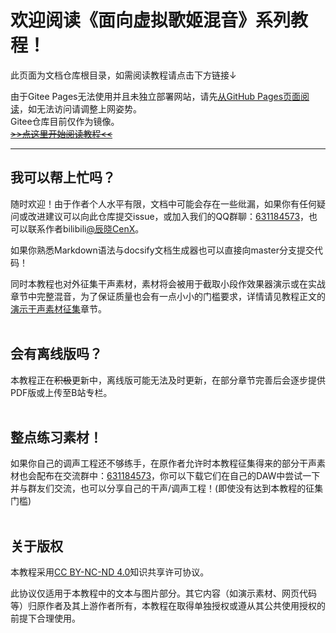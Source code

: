 # 欢迎阅读《面向虚拟歌姬混音》系列教程！

此页面为文档仓库根目录，如需阅读教程请点击下方链接↓

由于Gitee Pages无法使用并且未独立部署网站，请先[从GitHub Pages页面阅读](https://cenx233.github.io/mixing-for-virtual-singers/#/CH0/%E6%95%99%E7%A8%8B%E4%BB%8B%E7%BB%8D)，如无法访问请调整上网姿势。<br>
Gitee仓库目前仅作为镜像。<br>
~~[>>点这里开始阅读教程<<](./index.html)~~

---

## 我可以帮上忙吗？

随时欢迎！由于作者个人水平有限，文档中可能会存在一些纰漏，如果你有任何疑问或改进建议可以向此仓库提交issue，或加入我们的QQ群聊：[631184573](http://qm.qq.com/cgi-bin/qm/qr?_wv=1027&k=ggIX5kUd7FiyZSuidGjZIMwgF6CJmv6w&authKey=uRb7BJfHLrJDUwNA%2FhECk3Pog9MwiegvyxJOjLB%2FuqjjKvU5TA%2BHJ2VV8jiAeWt4&noverify=0&group_code=631184573)，也可以联系作者bilibili[@辰晓CenX](https://space.bilibili.com/13993937)。

如果你熟悉Markdown语法与docsify文档生成器也可以直接向master分支提交代码！

同时本教程也对外征集干声素材，素材将会被用于截取小段作效果器演示或在实战章节中完整混音，为了保证质量也会有一点小小的门槛要求，详情请见教程正文的[演示干声素材征集]()章节。
<br><br>

## 会有离线版吗？

本教程正在~~积极~~更新中，离线版可能无法及时更新，在部分章节完善后会逐步提供PDF版或上传至B站专栏。
<br><br>

## 整点练习素材！

如果你自己的调声工程还不够练手，在原作者允许时本教程征集得来的部分干声素材也会配布在交流群中：[631184573](http://qm.qq.com/cgi-bin/qm/qr?_wv=1027&k=ggIX5kUd7FiyZSuidGjZIMwgF6CJmv6w&authKey=uRb7BJfHLrJDUwNA%2FhECk3Pog9MwiegvyxJOjLB%2FuqjjKvU5TA%2BHJ2VV8jiAeWt4&noverify=0&group_code=631184573)，你可以下载它们在自己的DAW中尝试一下并与群友们交流，也可以分享自己的干声/调声工程！(即使没有达到本教程的征集门槛)
<br><br>

## 关于版权

本教程采用[CC BY-NC-ND 4.0](https://creativecommons.org/licenses/by-nc-nd/4.0/)知识共享许可协议。

此协议仅适用于本教程中的文本与图片部分。其它内容（如演示素材、网页代码等）归原作者及其上游作者所有，本教程在取得单独授权或遵从其公共使用授权的前提下合理使用。
